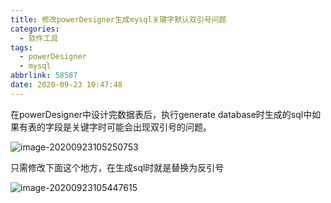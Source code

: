 ```yaml
---
title: 修改powerDesigner生成mysql关键字默认双引号问题
categories:
  - 软件工具
tags:
  - powerDesigner
  - mysql
abbrlink: 58587
date: 2020-09-23 10:47:48
---
```


在powerDesigner中设计完数据表后，执行generate database时生成的sql中如果有表的字段是关键字时可能会出现双引号的问题。

![image-20200923105250753](https://blog-img.zengdw.com/image-20200923105250753.png)

只需修改下面这个地方，在生成sql时就是替换为反引号

![image-20200923105447615](https://blog-img.zengdw.com/image-20200923105447615.png)

